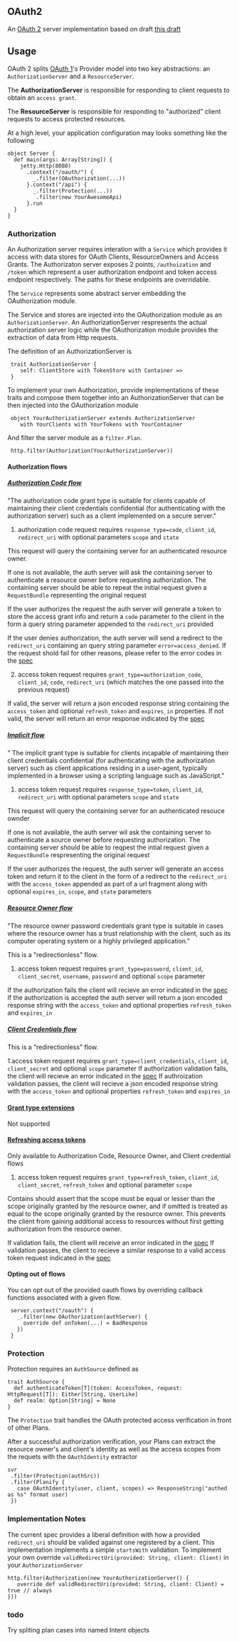 ## OAuth2

An [OAuth 2][oauth2] server implementation based on draft [this draft][draft]

## Usage

OAuth 2 splits [OAuth 1][oauth1]'s Provider model into two key abstractions: an `AuthorizationServer` and a `ResourceServer`.

The **AuthorizationServer** is responsible for responding to client requests to obtain an `access grant`.

The **ResourceServer** is responsible for responding to "authorized" client requests to access protected resources.

At a high level, your application configuration may looks something like the following

    object Server {
      def main(args: Array[String]) {
        jetty.Http(8080)
          .context("/oauth/") {
            _.filter(OAuthorization(...))
          }.context("/api") {
            _.filter(Protection(...))
             .filter(new YourAwesomeApi)
          }.run
      }
    }

### Authorization

An Authorization server requires interation with a `Service` which provides it access with data stores for OAuth Clients, ResourceOwners and Access Grants. The Authorizaton server exposes 2 points, `/authoization` and `/token` which represent a user authorization endpoint and token access endpoint respectively. The paths for these endpoints are overridable.

The `Service` represents some abstract server embedding the OAuthorization module.

The Service and stores are injected into the OAuthorization module as an `AuthorizationServer`. An AuthorizationServer respresents the actual authorization server logic while the OAuthorization module provides the extraction of data from Http requests.

The definition of an AuthorizationServer is

     trait AuthorizationServer {
        self: ClientStore with TokenStore with Container =>
     }

To implement your own Authorization, provide implementations of these traits and compose them together into an
AuthorizationServer that can be then injected into the OAuthorization module

     object YourAuthorizationServer extends AuthorizationServer
        with YourClients with YourTokens with YourContainer

And filter the server module as a `filter.Plan`.

     http.filter(Authorization(YourAuthorizationServer))

#### Authorization flows

##### [Authorization Code flow](http://tools.ietf.org/html/draft-ietf-oauth-v2-16#section-4.1)

"The authorization code grant type is suitable for clients capable of
   maintaining their client credentials confidential (for authenticating
   with the authorization server) such as a client implemented on a
   secure server."

1. authorization code request requires `response_type=code`, `client_id`, `redirect_uri` with optional parameters `scope` and `state`

This request will query the containing server for an authenticated resource owner.

If one is not available, the auth server will ask the containing server to authenticate a resource owner before requesting authorization. The containing server
should be able to repeat the initial request given a `RequestBundle` representing the original request

If the user authorizes the request the auth server will generate a token to store the access grant info and return a `code` parameter to the client in the form a query string
parameter appended to the `redirect_uri` provided

If the user denies authorization, the auth server will send a redirect to the `redirect_uri` containing an query string parameter `error=access_denied`. If the request shold fail for other reasons, please refer to the error codes in the [spec](http://tools.ietf.org/html/draft-ietf-oauth-v2-16#section-4.1.2.1)

2. access token request requires `grant_type=authorization_code`, `client_id`, `code`, `redirect_uri` (which matches the one passed into the previous request)

If valid, the server will return a json encoded response string containing the `access_token` and optional `refresh_token` and `expires_in` properties.
If not valid, the server will return an error response indicated by the [spec](http://tools.ietf.org/html/draft-ietf-oauth-v2-16#section-5.2)


##### [Implicit flow](http://tools.ietf.org/html/draft-ietf-oauth-v2-16#section-4.2)

" The implicit grant type is suitable for clients incapable of
   maintaining their client credentials confidential (for authenticating
   with the authorization server) such as client applications residing
   in a user-agent, typically implemented in a browser using a scripting
   language such as JavaScript."

1. access token request requires `response_type=token`, `client_id`, `redirect_uri` with optional parameters `scope` and `state`

This request will query the containing server for an authenticated resouce ownder

If one is not available, the auth server wil ask the containing server to authenticate a source owner before requesting authorization. The containing server should be able
to reqpest the intial request given a `RequestBundle` respresenting the original request

If the user authorizes the request, the auth server will generate an access token and return it to the client in the form of a redirect to the `redirect_uri` with the `access_token` appended as part of a url fragment along with optional `expires_in`, `scope`, and `state` parameters


##### [Resource Owner flow](http://tools.ietf.org/html/draft-ietf-oauth-v2-16#section-4.3)

"The resource owner password credentials grant type is suitable in
   cases where the resource owner has a trust relationship with the
   client, such as its computer operating system or a highly privileged
   application."

This is a "redirectionless" flow.

1. access token request requires `grant_type=password`, `client_id`, `client_secret`, `username`, `password` and optional `scope` parameter

If the authorization fails the client will recieve an error indicated in the [spec](http://tools.ietf.org/html/draft-ietf-oauth-v2-16#section-5.2)
If the authorization is accepted the auth server will return a json encoded response string with the `access_token` and optional properties `refresh_token` and `expires_in`

##### [Client Credentials flow](http://tools.ietf.org/html/draft-ietf-oauth-v2-16#section-4.4)

This is a "redirectionless" flow.

1.access token request requires `grant_type=client_credentials`, `client_id`, `client_secret` and optional `scope` parameter
If authorization validation fails, the client will recieve an error indicated in the [spec](http://tools.ietf.org/html/draft-ietf-oauth-v2-16#section-5.2)
If authroization validation passes, the client will recieve a json encoded response string with the `access_token` and optional properties `refresh_token` and `expires_in`


#### [Grant type extensions](http://tools.ietf.org/html/draft-ietf-oauth-v2-16#section-4.5)

Not supported

#### [Refreshing access tokens](http://tools.ietf.org/html/draft-ietf-oauth-v2-16#section-6)

Only available to Authorization Code, Resource Owner, and Client credential flows

1. access token request requires `grant_type=refresh_token`, `client_id`, `client_secret`, `refresh_token` and optional parameter `scope`

Contains should assert that the scope must be equal or lesser than the scope originally granted by the resource owner, and if omitted is
treated as equal to the scope originally granted by the resource owner. This prevents the client from gaining additional access to resources without
first getting authorization from the resource owner.

If validation fails, the client will receive an error indicated in the [spec](http://tools.ietf.org/html/draft-ietf-oauth-v2-16#section-5.2)
If validation passes, the client to recieve a similar response to a valid access token request indicated in the [spec](http://tools.ietf.org/html/draft-ietf-oauth-v2-16#section-5.1)


#### Opting out of flows

You can opt out of the provided oauth flows by overriding callback functions associated with a given flow.


     server.context("/oauth") {
       _.filter(new OAuthorization(authServer) {
         override def onToken(...) = BadResponse
       })
     }


### Protection

Protection requires an `AuthSource` defined as

    trait AuthSource {
      def authenticateToken[T](token: AccessToken, request: HttpRequest[T]): Either[String, UserLike]
      def realm: Option[String] = None
    }

The `Protection` trait handles the OAuth protected access verification in front of other Plans.

After a successful authorization verification, your Plans can extract the resource owner's and client's identity as well as the access scopes from the requets with the `OAuthIdentity` extractor

    svr
     .filter(Protection(authSrc))
     .filter(Planify {
       case OAuthIdentity(user, client, scopes) => ResponseString("authed as %s" format user)
     })

### Implementation Notes

The current spec provides a liberal definition with how a provided `redirect_uri` should be
valided against one registered by a client. This implementation implements a simple `startsWith` validation. To implement your own override `validRedirectUri(provided: String, client: Client)` in your `AuthorizationServer`

    http.filter(Authorization(new YourAuthorizationServer() {
       override def validRedirectUri(provided: String, client: Client) = true // always
    }))

### todo

Try spliting plan cases into named Intent objects

[oauth2]: http://oauth.net/2/
[draft]: http://tools.ietf.org/html/draft-ietf-oauth-v2-22
[oauth1]: http://tools.ietf.org/html/rfc5849
